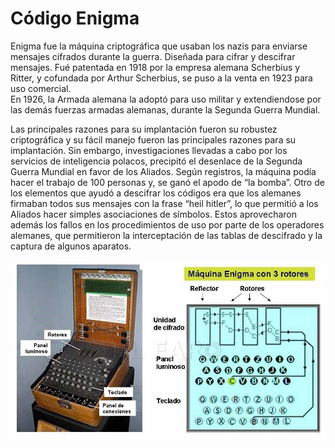 # Código Enigma
Enigma fue la máquina criptográfica que usaban los nazis para enviarse mensajes cifrados durante la guerra. Diseñada para cifrar y descifrar mensajes. Fué patentada en 1918 por la empresa alemana Scherbius y Ritter, y cofundada por Arthur Scherbius, se puso a la venta en 1923 para uso comercial.  
En 1926, la Armada alemana la adoptó para uso militar y extendiendose por las demás fuerzas armadas alemanas, durante la Segunda Guerra Mundial.

Las principales razones para su implantación fueron su robustez criptográfica y su fácil manejo fueron las principales razones para su implantación. Sin embargo, investigaciones llevadas a cabo por los servicios de inteligencia polacos, precipitó el desenlace de la Segunda Guerra Mundial en favor de los Aliados. Según registros, la máquina podía hacer el trabajo de 100 personas y, se ganó el apodo de “la bomba”. Otro de los elementos que ayudó a descifrar los códigos era que los alemanes firmaban todos sus mensajes con la frase “heil hitler”, lo que permitió a los Aliados hacer simples asociaciones de símbolos. Estos aprovecharon además los fallos en los procedimientos de uso por parte de los operadores alemanes, que permitieron la interceptación de las tablas de descifrado y la captura de algunos aparatos.

![image](enigma.png)
